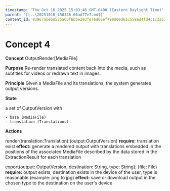 ```yaml
---
timestamp: 'Thu Oct 16 2025 15:03:46 GMT-0400 (Eastern Daylight Time)'
parent: '[[..\20251016_150346.66ad77e7.md]]'
content_id: 93967abebd525a65f6bbe293fe76d66ef790d0ed61c558ed4fd4c1c3a52a6306
---
```


# Concept 4

**Concept** OutputRender\[MediaFile]

**Purpose** Re-render translated content back into the media, such as subtitles for videos or redrawn text in images.

**Principle** Given a MediaFile and its translations, the system generates output versions.

**State**

a set of OutputVersion with

```
- base (MediaFile)
- translation (Translations)
```

**Actions**

render(translation:Translation):(output:OutputVersion)
**require:** translation exist
**effect:** generate a rendered output with translations embedded in the positions of the associated MediaFile described by the data stored in the ExtractionResult for each translation

export(output: OutputVersion, destination: String, type: String): (file: File)
**require:** output exists, destination exists in the device of the user, type is reasonable (example: png to jpg)
**effect:** save or download output in the chosen type to the destination on the user's device
